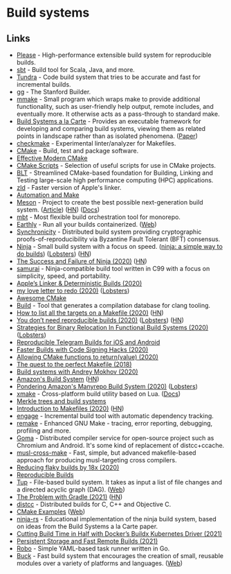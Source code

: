 # Build systems

## Links

- [Please](https://github.com/thought-machine/please) - High-performance extensible build system for reproducible builds.
- [sbt](https://github.com/sbt/sbt) - Build tool for Scala, Java, and more.
- [Tundra](https://github.com/deplinenoise/tundra) - Code build system that tries to be accurate and fast for incremental builds.
- [gg](https://github.com/StanfordSNR/gg) - The Stanford Builder.
- [mmake](https://github.com/tj/mmake) - Small program which wraps make to provide additional functionality, such as user-friendly help output, remote includes, and eventually more. It otherwise acts as a pass-through to standard make.
- [Build Systems a la Carte](https://github.com/snowleopard/build) - Provides an executable framework for developing and comparing build systems, viewing them as related points in landscape rather than as isolated phenomena. ([Paper](https://www.cambridge.org/core/journals/journal-of-functional-programming/article/build-systems-a-la-carte-theory-and-practice/097CE52C750E69BD16B78C318754C7A4))
- [checkmake](https://github.com/mrtazz/checkmake) - Experimental linter/analyzer for Makefiles.
- [CMake](https://cmake.org/) - Build, test and package software.
- [Effective Modern CMake](https://gist.github.com/mbinna/c61dbb39bca0e4fb7d1f73b0d66a4fd1)
- [CMake Scripts](https://github.com/StableCoder/cmake-scripts) - Selection of useful scripts for use in CMake projects.
- [BLT](https://github.com/LLNL/blt) - Streamlined CMake-based foundation for Building, Linking and Testing large-scale high performance computing (HPC) applications.
- [zld](https://github.com/michaeleisel/zld) - Faster version of Apple's linker.
- [Automation and Make](https://swcarpentry.github.io/make-novice/)
- [Meson](https://github.com/mesonbuild/meson) - Project to create the best possible next-generation build system. ([Article](https://nibblestew.blogspot.com/2020/10/cargo-style-dependency-management-for-c.html)) ([HN](https://news.ycombinator.com/item?id=24845031)) ([Docs](https://mesonbuild.com/))
- [mbt](https://github.com/mbtproject/mbt) - Most flexible build orchestration tool for monorepo.
- [Earthly](https://github.com/earthly/earthly) - Run all your builds containerized. ([Web](https://www.earthly.dev/))
- [Synchronicity](https://github.com/iqlusioninc/synchronicity) - Distributed build system providing cryptographic proofs-of-reproducibility via Byzantine Fault Tolerant (BFT) consensus.
- [Ninja](https://github.com/ninja-build/ninja) - Small build system with a focus on speed. ([ninja: a simple way to do builds](https://jvns.ca/blog/2020/10/26/ninja--a-simple-way-to-do-builds/)) ([Lobsters](https://lobste.rs/s/94llji/ninja_simple_way_do_builds)) ([HN](https://news.ycombinator.com/item?id=24904617))
- [The Success and Failure of Ninja (2020)](http://neugierig.org/software/blog/2020/05/ninja.html) ([HN](https://news.ycombinator.com/item?id=23157783))
- [samurai](https://github.com/michaelforney/samurai) - Ninja-compatible build tool written in C99 with a focus on simplicity, speed, and portability.
- [Apple’s Linker & Deterministic Builds (2020)](https://milen.me/writings/apple-linker-ld64-deterministic-builds-oso-prefix/)
- [my love letter to redo (2020)](https://fzakaria.com/2020/06/08/my-love-letter-to-redo.html) ([Lobsters](https://lobste.rs/s/j96fsz/my_love_letter_redo))
- [Awesome CMake](https://github.com/onqtam/awesome-cmake)
- [Build](https://github.com/rizsotto/Bear) - Tool that generates a compilation database for clang tooling.
- [How to list all the targets on a Makefile (2020)](https://diamantidis.github.io/tips/2020/07/01/list-makefile-targets) ([HN](https://news.ycombinator.com/item?id=23702756))
- [You don’t need reproducible builds (2020)](http://blog.cmpxchg8b.com/2020/07/you-dont-need-reproducible-builds.html) ([Lobsters](https://lobste.rs/s/ha8c42/you_don_t_need_reproducible_builds)) ([HN](https://news.ycombinator.com/item?id=24059410))
- [Strategies for Binary Relocation In Functional Build Systems (2020)](https://maxmcd.com/posts/strategies-for-binary-relocation/) ([Lobsters](https://lobste.rs/s/2lnncd/strategies_for_binary_relocation))
- [Reproducible Telegram Builds for iOS and Android](https://core.telegram.org/reproducible-builds)
- [Faster Builds with Code Signing Hacks (2020)](https://eisel.me/jekyll/update/2020/08/07/signing.html)
- [Allowing CMake functions to return(value) (2020)](https://oleksandrkvl.github.io/2020/08/09/allowing-cmake-functions-to-return-value.html)
- [The quest to the perfect Makefile (2018)](https://r4nd0m6uy.ch/the-quest-to-the-perfect-makefile.html)
- [Build systems with Andrey Mokhov (2020)](https://overcast.fm/+hrS7F9_XA)
- [Amazon's Build System](https://gist.github.com/terabyte/15a2d3d407285b8b5a0a7964dd6283b0) ([HN](https://news.ycombinator.com/item?id=24722214))
- [Pondering Amazon's Manyrepo Build System (2020)](http://beza1e1.tuxen.de/amazon_manyrepo_builds.html) ([Lobsters](https://lobste.rs/s/v6vmov/pondering_amazon_s_manyrepo_build_system))
- [xmake](https://github.com/xmake-io/xmake) - Cross-platform build utility based on Lua. ([Docs](https://xmake.io/#/))
- [Merkle trees and build systems](https://lwn.net/Articles/821367/)
- [Introduction to Makefiles (2020)](https://xs-labs.com/en/blog/2020/11/07/introduction-to-makefiles/) ([HN](https://news.ycombinator.com/item?id=25026656))
- [engage](https://github.com/breuleux/engage) - Incremental build tool with automatic dependency tracking.
- [remake](https://github.com/rocky/remake) - Enhanced GNU Make - tracing, error reporting, debugging, profiling and more.
- [Goma](https://chromium.googlesource.com/infra/goma/client/) - Distributed compiler service for open-source project such as Chromium and Android. It's some kind of replacement of distcc+ccache.
- [musl-cross-make](https://github.com/richfelker/musl-cross-make) - Fast, simple, but advanced makefile-based approach for producing musl-targeting cross compilers.
- [Reducing flaky builds by 18x (2020)](https://github.blog/2020-12-16-reducing-flaky-builds-by-18x/)
- [Reproducible Builds](https://reproducible-builds.org/)
- [Tup](https://github.com/gittup/tup) - File-based build system. It takes as input a list of file changes and a directed acyclic graph (DAG). ([Web](http://gittup.org/tup/))
- [The Problem with Gradle (2021)](https://www.bruceeckel.com/2021/01/02/the-problem-with-gradle/) ([HN](https://news.ycombinator.com/item?id=25801986))
- [distcc](https://github.com/distcc/distcc) - Distributed builds for C, C++ and Objective C.
- [CMake Examples](https://github.com/ttroy50/cmake-examples) ([Web](http://ttroy50.github.io/cmake-examples/))
- [ninja-rs](https://github.com/nikhilm/ninja-rs) - Educational implementation of the ninja build system, based on ideas from the Build Systems a la Carte paper.
- [Cutting Build Time in Half with Docker’s Buildx Kubernetes Driver (2021)](https://releaseapp.io/blog/cutting-build-time-in-half-docker-buildx-kubernetes)
- [Persistent Storage and Fast Remote Builds (2021)](https://fly.io/blog/persistent-storage-and-fast-remote-builds/)
- [Robo](https://github.com/tj/robo) - Simple YAML-based task runner written in Go.
- [Buck](https://github.com/facebook/buck) - Fast build system that encourages the creation of small, reusable modules over a variety of platforms and languages. ([Web](https://buck.build/))
